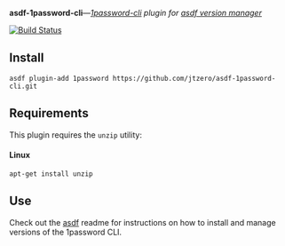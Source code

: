 **asdf-1password-cli**—_[1password-cli](https://1password.com/downloads/command-line/) plugin for [asdf version manager](https://asdf-vm.com)_

[![Build Status](https://github.com/samtgarson/asdf-1password/workflows/CI/badge.svg)](https://github.com/jtzero/asdf-1password-cli/actions)

## Install

```
asdf plugin-add 1password https://github.com/jtzero/asdf-1password-cli.git
```

## Requirements

This plugin requires the `unzip` utility:

#### Linux
`apt-get install unzip`

## Use

Check out the [asdf](https://github.com/asdf-vm/asdf) readme for instructions on how to install and manage versions of the 1password CLI.
